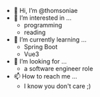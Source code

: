 - 👋 Hi, I’m @thomsoniae
- 👀 I’m interested in ...
  + programming
  + reading
- 🌱 I’m currently learning ...
  + Spring Boot
  + Vue3
- 💞️ I’m looking for ...
  + a software engineer role
- 📫 How to reach me ...
  + I know you don't care ;)

<!---
thomsoniae/thomsoniae is a ✨ special ✨ repository because its `README.md` (this file) appears on your GitHub profile.
You can click the Preview link to take a look at your changes.
--->
